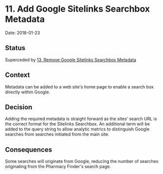 # 11. Add Google Sitelinks Searchbox Metadata

Date: 2018-01-23

## Status

Superceded by [13. Remove Google Sitelinks Searchbox Metadata](0013-remove-google-sitelinks-searchbox-metadata.md)

## Context

Metadata can be added to a web site's home page to enable a search box directly within Google.

## Decision

Adding the required metadata is straight forward as the sites' search URL is the correct format for the Sitelinks Searchbox.
An additional term will be added to the query string to allow analytic metrics to distinguish Google searches from searches initiated from the main site.

## Consequences

Some searches will originate from Google, reducing the number of searches originating from the Pharmacy Finder's search page.
